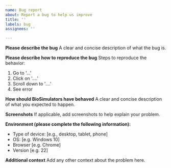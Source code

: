 ```yaml
---
name: Bug report
about: Report a bug to help us improve
title: ''
labels: bug
assignees: ''

---
```


**Please describe the bug**
A clear and concise description of what the bug is.

**Please describe how to reproduce the bug**
Steps to reproduce the behavior:
1. Go to '...'
2. Click on '....'
3. Scroll down to '....'
4. See error

**How should BioSimulators have behaved**
A clear and concise description of what you expected to happen.

**Screenshots**
If applicable, add screenshots to help explain your problem.

**Environment (please complete the following information):**
 - Type of device: [e.g., desktop, tablet, phone]
 - OS: [e.g. Windows 10]
 - Browser [e.g. Chrome]
 - Version [e.g. 22]

**Additional context**
Add any other context about the problem here.
